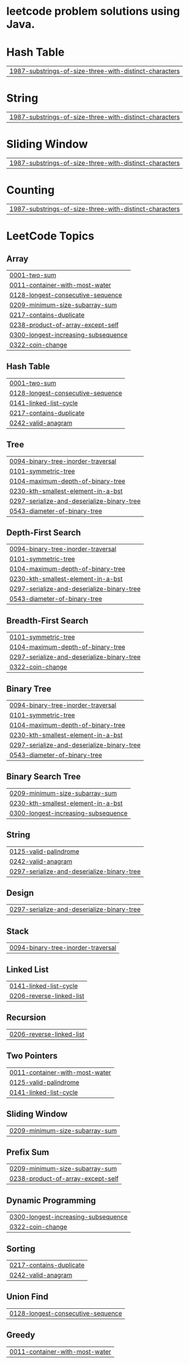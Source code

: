 # leetcode problem solutions using Java.


# Hash Table
|  |
| ------- |
| [1987-substrings-of-size-three-with-distinct-characters](https://github.com/tooooharsh/leetcode/tree/master/1987-substrings-of-size-three-with-distinct-characters) |
# String
|  |
| ------- |
| [1987-substrings-of-size-three-with-distinct-characters](https://github.com/tooooharsh/leetcode/tree/master/1987-substrings-of-size-three-with-distinct-characters) |
# Sliding Window
|  |
| ------- |
| [1987-substrings-of-size-three-with-distinct-characters](https://github.com/tooooharsh/leetcode/tree/master/1987-substrings-of-size-three-with-distinct-characters) |
# Counting
|  |
| ------- |
| [1987-substrings-of-size-three-with-distinct-characters](https://github.com/tooooharsh/leetcode/tree/master/1987-substrings-of-size-three-with-distinct-characters) |
<!---LeetCode Topics Start-->
# LeetCode Topics
## Array
|  |
| ------- |
| [0001-two-sum](https://github.com/tooooharsh/leetcode/tree/master/0001-two-sum) |
| [0011-container-with-most-water](https://github.com/tooooharsh/leetcode/tree/master/0011-container-with-most-water) |
| [0128-longest-consecutive-sequence](https://github.com/tooooharsh/leetcode/tree/master/0128-longest-consecutive-sequence) |
| [0209-minimum-size-subarray-sum](https://github.com/tooooharsh/leetcode/tree/master/0209-minimum-size-subarray-sum) |
| [0217-contains-duplicate](https://github.com/tooooharsh/leetcode/tree/master/0217-contains-duplicate) |
| [0238-product-of-array-except-self](https://github.com/tooooharsh/leetcode/tree/master/0238-product-of-array-except-self) |
| [0300-longest-increasing-subsequence](https://github.com/tooooharsh/leetcode/tree/master/0300-longest-increasing-subsequence) |
| [0322-coin-change](https://github.com/tooooharsh/leetcode/tree/master/0322-coin-change) |
## Hash Table
|  |
| ------- |
| [0001-two-sum](https://github.com/tooooharsh/leetcode/tree/master/0001-two-sum) |
| [0128-longest-consecutive-sequence](https://github.com/tooooharsh/leetcode/tree/master/0128-longest-consecutive-sequence) |
| [0141-linked-list-cycle](https://github.com/tooooharsh/leetcode/tree/master/0141-linked-list-cycle) |
| [0217-contains-duplicate](https://github.com/tooooharsh/leetcode/tree/master/0217-contains-duplicate) |
| [0242-valid-anagram](https://github.com/tooooharsh/leetcode/tree/master/0242-valid-anagram) |
## Tree
|  |
| ------- |
| [0094-binary-tree-inorder-traversal](https://github.com/tooooharsh/leetcode/tree/master/0094-binary-tree-inorder-traversal) |
| [0101-symmetric-tree](https://github.com/tooooharsh/leetcode/tree/master/0101-symmetric-tree) |
| [0104-maximum-depth-of-binary-tree](https://github.com/tooooharsh/leetcode/tree/master/0104-maximum-depth-of-binary-tree) |
| [0230-kth-smallest-element-in-a-bst](https://github.com/tooooharsh/leetcode/tree/master/0230-kth-smallest-element-in-a-bst) |
| [0297-serialize-and-deserialize-binary-tree](https://github.com/tooooharsh/leetcode/tree/master/0297-serialize-and-deserialize-binary-tree) |
| [0543-diameter-of-binary-tree](https://github.com/tooooharsh/leetcode/tree/master/0543-diameter-of-binary-tree) |
## Depth-First Search
|  |
| ------- |
| [0094-binary-tree-inorder-traversal](https://github.com/tooooharsh/leetcode/tree/master/0094-binary-tree-inorder-traversal) |
| [0101-symmetric-tree](https://github.com/tooooharsh/leetcode/tree/master/0101-symmetric-tree) |
| [0104-maximum-depth-of-binary-tree](https://github.com/tooooharsh/leetcode/tree/master/0104-maximum-depth-of-binary-tree) |
| [0230-kth-smallest-element-in-a-bst](https://github.com/tooooharsh/leetcode/tree/master/0230-kth-smallest-element-in-a-bst) |
| [0297-serialize-and-deserialize-binary-tree](https://github.com/tooooharsh/leetcode/tree/master/0297-serialize-and-deserialize-binary-tree) |
| [0543-diameter-of-binary-tree](https://github.com/tooooharsh/leetcode/tree/master/0543-diameter-of-binary-tree) |
## Breadth-First Search
|  |
| ------- |
| [0101-symmetric-tree](https://github.com/tooooharsh/leetcode/tree/master/0101-symmetric-tree) |
| [0104-maximum-depth-of-binary-tree](https://github.com/tooooharsh/leetcode/tree/master/0104-maximum-depth-of-binary-tree) |
| [0297-serialize-and-deserialize-binary-tree](https://github.com/tooooharsh/leetcode/tree/master/0297-serialize-and-deserialize-binary-tree) |
| [0322-coin-change](https://github.com/tooooharsh/leetcode/tree/master/0322-coin-change) |
## Binary Tree
|  |
| ------- |
| [0094-binary-tree-inorder-traversal](https://github.com/tooooharsh/leetcode/tree/master/0094-binary-tree-inorder-traversal) |
| [0101-symmetric-tree](https://github.com/tooooharsh/leetcode/tree/master/0101-symmetric-tree) |
| [0104-maximum-depth-of-binary-tree](https://github.com/tooooharsh/leetcode/tree/master/0104-maximum-depth-of-binary-tree) |
| [0230-kth-smallest-element-in-a-bst](https://github.com/tooooharsh/leetcode/tree/master/0230-kth-smallest-element-in-a-bst) |
| [0297-serialize-and-deserialize-binary-tree](https://github.com/tooooharsh/leetcode/tree/master/0297-serialize-and-deserialize-binary-tree) |
| [0543-diameter-of-binary-tree](https://github.com/tooooharsh/leetcode/tree/master/0543-diameter-of-binary-tree) |
## Binary Search Tree
|  |
| ------- |
| [0209-minimum-size-subarray-sum](https://github.com/tooooharsh/leetcode/tree/master/0209-minimum-size-subarray-sum) |
| [0230-kth-smallest-element-in-a-bst](https://github.com/tooooharsh/leetcode/tree/master/0230-kth-smallest-element-in-a-bst) |
| [0300-longest-increasing-subsequence](https://github.com/tooooharsh/leetcode/tree/master/0300-longest-increasing-subsequence) |
## String
|  |
| ------- |
| [0125-valid-palindrome](https://github.com/tooooharsh/leetcode/tree/master/0125-valid-palindrome) |
| [0242-valid-anagram](https://github.com/tooooharsh/leetcode/tree/master/0242-valid-anagram) |
| [0297-serialize-and-deserialize-binary-tree](https://github.com/tooooharsh/leetcode/tree/master/0297-serialize-and-deserialize-binary-tree) |
## Design
|  |
| ------- |
| [0297-serialize-and-deserialize-binary-tree](https://github.com/tooooharsh/leetcode/tree/master/0297-serialize-and-deserialize-binary-tree) |
## Stack
|  |
| ------- |
| [0094-binary-tree-inorder-traversal](https://github.com/tooooharsh/leetcode/tree/master/0094-binary-tree-inorder-traversal) |
## Linked List
|  |
| ------- |
| [0141-linked-list-cycle](https://github.com/tooooharsh/leetcode/tree/master/0141-linked-list-cycle) |
| [0206-reverse-linked-list](https://github.com/tooooharsh/leetcode/tree/master/0206-reverse-linked-list) |
## Recursion
|  |
| ------- |
| [0206-reverse-linked-list](https://github.com/tooooharsh/leetcode/tree/master/0206-reverse-linked-list) |
## Two Pointers
|  |
| ------- |
| [0011-container-with-most-water](https://github.com/tooooharsh/leetcode/tree/master/0011-container-with-most-water) |
| [0125-valid-palindrome](https://github.com/tooooharsh/leetcode/tree/master/0125-valid-palindrome) |
| [0141-linked-list-cycle](https://github.com/tooooharsh/leetcode/tree/master/0141-linked-list-cycle) |
## Sliding Window
|  |
| ------- |
| [0209-minimum-size-subarray-sum](https://github.com/tooooharsh/leetcode/tree/master/0209-minimum-size-subarray-sum) |
## Prefix Sum
|  |
| ------- |
| [0209-minimum-size-subarray-sum](https://github.com/tooooharsh/leetcode/tree/master/0209-minimum-size-subarray-sum) |
| [0238-product-of-array-except-self](https://github.com/tooooharsh/leetcode/tree/master/0238-product-of-array-except-self) |
## Dynamic Programming
|  |
| ------- |
| [0300-longest-increasing-subsequence](https://github.com/tooooharsh/leetcode/tree/master/0300-longest-increasing-subsequence) |
| [0322-coin-change](https://github.com/tooooharsh/leetcode/tree/master/0322-coin-change) |
## Sorting
|  |
| ------- |
| [0217-contains-duplicate](https://github.com/tooooharsh/leetcode/tree/master/0217-contains-duplicate) |
| [0242-valid-anagram](https://github.com/tooooharsh/leetcode/tree/master/0242-valid-anagram) |
## Union Find
|  |
| ------- |
| [0128-longest-consecutive-sequence](https://github.com/tooooharsh/leetcode/tree/master/0128-longest-consecutive-sequence) |
## Greedy
|  |
| ------- |
| [0011-container-with-most-water](https://github.com/tooooharsh/leetcode/tree/master/0011-container-with-most-water) |
<!---LeetCode Topics End-->